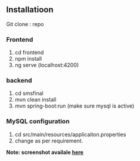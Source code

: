## Installatioon
Git clone : repo
### Frontend
1. cd frontend
2. npm install
3. ng serve (localhost:4200)

### backend
1. cd smsfinal
2. mvn clean install
3. mvn spring-boot:run (make sure mysql is active)

### MySQL configuration
1. cd src/main/resources/applicaiton.properties
2. change as per requirement.

**Note: screenshot availale [here](https://github.com/sanskarsakya/kannel_gateway/blob/master/screenshot/Untitled.png)**
